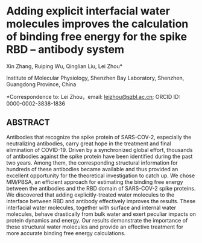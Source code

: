 # Adding explicit interfacial water molecules improves the calculation of binding free energy for the spike RBD – antibody system

Xin Zhang, Ruiping Wu, Qinglian Liu, Lei Zhou*

Institute of Molecular Physiology, Shenzhen Bay Laboratory, Shenzhen, Guangdong Province, China

*Correspondence to: Lei Zhou，email: leizhou@szbl.ac.cn; ORCID ID: 0000-0002-3838-1836

## ABSTRACT

Antibodies that recognize the spike protein of SARS-COV-2, especially the neutralizing antibodies, carry great hope in the treatment and final elimination of COVID-19. Driven by a synchronized global effort, thousands of antibodies against the spike protein have been identified during the past two years. Among them, the corresponding structural information for hundreds of these antibodies became available and thus provided an excellent opportunity for the theoretical investigation to catch up. We chose MM/PBSA, an efficient approach for estimating the binding free energy between the antibodies and the RBD domain of SARS-COV-2 spike proteins. We discovered that adding explicitly-treated water molecules to the interface between RBD and antibody effectively improves the results. These interfacial water molecules, together with surface and internal water molecules, behave drastically from bulk water and exert peculiar impacts on protein dynamics and energy. Our results demonstrate the importance of these structural water molecules and provide an effective treatment for more accurate binding free energy calculations. 